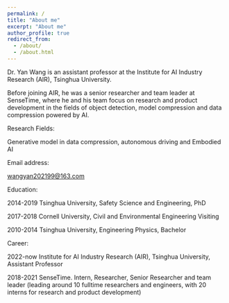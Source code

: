 ```yaml
---
permalink: /
title: "About me"
excerpt: "About me"
author_profile: true
redirect_from: 
  - /about/
  - /about.html
---
```


Dr. Yan Wang is an assistant professor at the Institute for AI Industry Research (AIR), Tsinghua University. 

Before joining AIR, he was a senior researcher and team leader at SenseTime, where he and his team focus on research and product development in the fields of object detection, model compression and data compression powered by AI.    



Research Fields:

Generative model in data compression, autonomous driving and Embodied AI

      


Email address:

wangyan202199@163.com



Education:

2014-2019 Tsinghua University, Safety Science and Engineering, PhD

2017-2018 Cornell University, Civil and Environmental Engineering Visiting  

2010-2014 Tsinghua University, Engineering Physics, Bachelor



Career:

2022-now Institute for AI Industry Research (AIR), Tsinghua University, Assistant Professor

2018-2021 SenseTime. Intern, Researcher, Senior Researcher and team leader (leading around 10 fulltime researchers and engineers, with 20 interns for research and product development)

